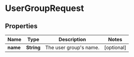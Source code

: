

# UserGroupRequest


## Properties

| Name | Type | Description | Notes |
|------------ | ------------- | ------------- | -------------|
|**name** | **String** | The user group&#39;s name. |  [optional] |



